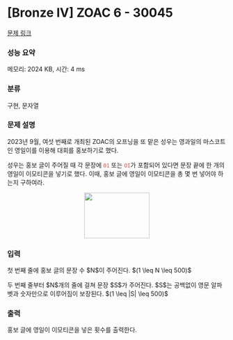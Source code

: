 # [Bronze IV] ZOAC 6 - 30045 

[문제 링크](https://www.acmicpc.net/problem/30045) 

### 성능 요약

메모리: 2024 KB, 시간: 4 ms

### 분류

구현, 문자열

### 문제 설명

<p>2023년 9월, 여섯 번째로 개최된 ZOAC의 오프닝을 또 맡은 성우는 영과일의 마스코트인 영일이를 이용해 대회를 홍보하기로 했다.</p>

<p>성우는 홍보 글이 주어질 때 각 문장에 <span style="color:#e74c3c;"><code>01</code></span> 또는 <span style="color:#e74c3c;"><code>OI</code></span>가 포함되어 있다면 문장 끝에 한 개의 영일이 이모티콘을 넣기로 했다. 이때, 홍보 글에 영일이 이모티콘을 총 몇 번 넣어야 하는지 구하여라.</p>

<p style="text-align: center;"><img alt="" src="https://upload.acmicpc.net/a1376dea-4d12-4c21-bab6-8eeb5eeb4b1f/-/crop/3876x2707/0,181/-/preview/" style="height: 105px; width: 150px;"></p>

### 입력 

 <p>첫 번째 줄에 홍보 글의 문장 수 $N$이 주어진다. $(1 \leq N \leq 500)$ </p>

<p>두 번째 줄부터 $N$개의 줄에 걸쳐 문장 $S$가 주어진다. $S$는 공백없이 영문 알파벳과 숫자만으로 이루어짐이 보장된다. $(1 \leq |S| \leq 500)$</p>

### 출력 

 <p>홍보 글에 영일이 이모티콘을 넣은 횟수를 출력한다.</p>

